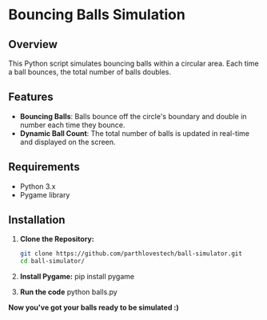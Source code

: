 # Bouncing Balls Simulation

## Overview

This Python script simulates bouncing balls within a circular area. Each time a ball bounces, the total number of balls doubles.

## Features

- **Bouncing Balls**: Balls bounce off the circle's boundary and double in number each time they bounce.
- **Dynamic Ball Count**: The total number of balls is updated in real-time and displayed on the screen.

## Requirements

- Python 3.x
- Pygame library

## Installation

1. **Clone the Repository:**

   ```bash
   git clone https://github.com/parthlovestech/ball-simulator.git
   cd ball-simulator/

2. **Install Pygame:**
pip install pygame

3. **Run the code**
python balls.py

**Now you've got your balls ready to be simulated :)**
